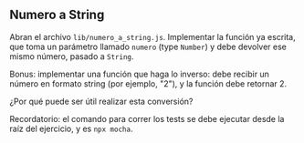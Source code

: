 ## Numero a String

Abran el archivo `lib/numero_a_string.js`. Implementar la función ya escrita, que toma un parámetro llamado `numero` (type `Number`) y debe devolver ese mismo número, pasado a `String`.

Bonus: implementar una función que haga lo inverso: debe recibir un número en formato string (por ejemplo, "2"), y la función debe retornar 2.

¿Por qué puede ser útil realizar esta conversión?

Recordatorio: el comando para correr los tests se debe ejecutar desde la raíz del ejercicio, y es `npx mocha`.
